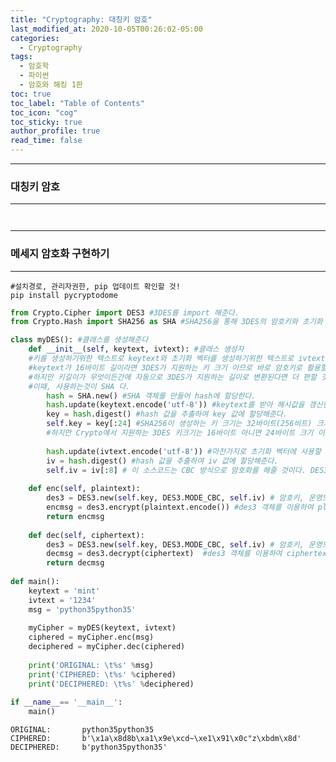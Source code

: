 ```yaml
---
title: "Cryptography: 대칭키 암호"
last_modified_at: 2020-10-05T00:26:02-05:00
categories:
  - Cryptography
tags:
  - 암호학
  - 파이썬
  - 암호와 해킹 1판
toc: true 
toc_label: "Table of Contents"
toc_icon: "cog"
toc_sticky: true 
author_profile: true 
read_time: false 
---
```


---
### 대칭키 암호
---

<figure class="align-center">
  <img src="{{ site.url }}{{ site.baseurl }}/assets/images/내부보안/Crypto3.JPG" alt="">
  <figcaption></figcaption>
</figure>

<figure class="align-center">
  <img src="{{ site.url }}{{ site.baseurl }}/assets/images/내부보안/Crypto4.JPG" alt="">
  <figcaption></figcaption>
</figure>

---
### 메세지 암호화 구현하기
---

```
#설치경로, 관리자권한, pip 업데이트 확인할 것!
pip install pycryptodome
```

```python
from Crypto.Cipher import DES3 #3DES를 import 해준다.
from Crypto.Hash import SHA256 as SHA #SHA256을 통해 3DES의 암호키와 초기화 벡터를 만든다.

class myDES(): #클래스를 생성해준다
    def __init__(self, keytext, ivtext): #클래스 생성자 
    #키를 생성하기위한 텍스트로 keytext와 초기화 벡터를 생성하기위한 텍스트로 ivtext를 받는다.
    #keytext가 16바이트 길이라면 3DES가 지원하는 키 크기 이므로 바로 암호키로 활용할수도 있다.
    #하지만 키길이가 무엇이든간에 자동으로 3DES가 지원하는 길이로 변환된다면 더 편할 것이다.
    #이때, 사용하는것이 SHA 다.
        hash = SHA.new() #SHA 객체를 만들어 hash에 할당한다.
        hash.update(keytext.encode('utf-8')) #keytext를 받아 해시값을 갱신한다. 파이썬은 유니코드를 이용하기 때문에 utf-8로 변환해준다.
        key = hash.digest() #hash 값을 추출하여 key 값에 할당해준다.
        self.key = key[:24] #SHA256이 생성하는 키 크기는 32바이트(256비트) 크기다.
        #하지만 Crypto에서 지원하는 3DES 키크기는 16바이트 아니면 24바이트 크기 이므로 슬라이싱 해준다.
        
        hash.update(ivtext.encode('utf-8')) #마찬가지로 초기화 벡터에 사용할 키를 만들어준다.
        iv = hash.digest() #hash 값을 추출하여 iv 값에 할당해준다.
        self.iv = iv[:8] # 이 소스코드는 CBC 방식으로 암호화를 해줄 것이다. DES3 에서 지원하는 암호화블록 크기는 64비트 이므로 iv 크기도 64비트가 되어야한다.
        
    def enc(self, plaintext):
        des3 = DES3.new(self.key, DES3.MODE_CBC, self.iv) # 암호키, 운영모드, 초기화벡터를 받아서 DES3 객체를 생성한다. 
        encmsg = des3.encrypt(plaintext.encode()) #des3 객체를 이용하여 plaintext를 암호화 한다.
        return encmsg
        
    def dec(self, ciphertext):
        des3 = DES3.new(self.key, DES3.MODE_CBC, self.iv) # 암호키, 운영모드, 초기화벡터를 받아서 DES3 객체를 생성한다.
        decmsg = des3.decrypt(ciphertext)  #des3 객체를 이용하여 ciphertext를 복호화 한다.
        return decmsg
        
def main():
    keytext = 'mint'
    ivtext = '1234'
    msg = 'python35python35'
    
    myCipher = myDES(keytext, ivtext)
    ciphered = myCipher.enc(msg)
    deciphered = myCipher.dec(ciphered)
    
    print('ORIGINAL: \t%s' %msg)
    print('CIPHERED: \t%s' %ciphered)
    print('DECIPHERED: \t%s' %deciphered)
    
if __name__== '__main__':
    main()
```

```
ORIGINAL:       python35python35
CIPHERED:       b'\x1a\x8d8b\xa1\x9e\xcd~\xe1\x91\x0c"z\xbdm\x8d'
DECIPHERED:     b'python35python35'
```